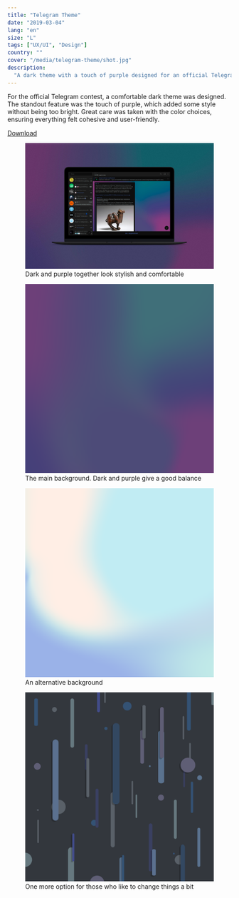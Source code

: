 ```yaml
---
title: "Telegram Theme"
date: "2019-03-04"
lang: "en"
size: "L"
tags: ["UX/UI", "Design"]
country: ""
cover: "/media/telegram-theme/shot.jpg"
description:
  "A dark theme with a touch of purple designed for an official Telegram contest"
---
```


For the official Telegram contest, a comfortable dark theme was designed. The
standout feature was the touch of purple, which added some style without being
too bright. Great care was taken with the color choices, ensuring everything
felt cohesive and user-friendly.

[Download](/media/telegram-theme/colors.tdesktop-theme)

<figure>
    <img alt="Telegram UI applied theme" src="/media/telegram-theme/shot.jpg"/>
    <figcaption>Dark and purple together look stylish and comfortable</figcaption>
</figure>
<figure>
    <img alt="Background of theme" src="/media/telegram-theme/background.png"/>
    <figcaption>The main background. Dark and purple give a good balance</figcaption>
</figure>
<figure>
    <img alt="Bonus background of theme 1" src="/media/telegram-theme/background-2.png"/>
    <figcaption>An alternative background</figcaption>
</figure>
<figure>
    <img alt="Bonus background of theme 2" src="/media/telegram-theme/background-5.png"/>
    <figcaption>One more option for those who like to change things a bit</figcaption>
</figure>
